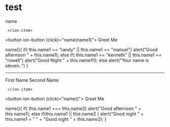 # test

<ion-content padding>
      <ion-item>
    <ion-label floating>name</ion-label>
    <ion-input [(ngModel)]="name1" type="text"></ion-input>
   

    
     </ion-item>
<button ion-button (click)="name(name1)"> Greet Me </button>


  name(){
    if( this.name1 == "randy" || this.name1 == "manuel")
   alert("Good afternoon " + this.name1);
  else if( this.name1 == "kenneth" || this.name1 == "rowell")
   alert("Good Night " + this.name1!!);
  else
  alert("Your name is steven..")
 }
 
 
 ----------------------------------------------------------
 
 <ion-content padding>
      <ion-item>
    <ion-label floating>First Name</ion-label>
    <ion-input [(ngModel)]="name1" type="text"></ion-input>
      </ion-item>
      <ion-item>
    <ion-label floating>Second Name</ion-label>
    <ion-input [(ngModel)]="name2" type="text"></ion-input>

    
     </ion-item>
<button ion-button (click)="name()"> Greet Me </button>

 
 
  name(){
    if( this.name1 === this.name2)
   alert("Good afternoon " + this.name1);
  else if(this.name1 || this.name2 )
  alert("Good night " + this.name1 + "  " + 
  "Good night " + this.name2);
 }